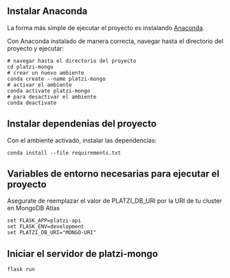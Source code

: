 ## Instalar Anaconda 
La forma más simple de ejecutar el proyecto es instalando [Anaconda](https://www.anaconda.com/distribution/).

Con Anaconda instalado de manera correcta, navegar hasta el directorio del proyecto
y ejecutar: 
```
# navegar hasta el directorio del proyecto
cd platzi-mongo
# crear un nuevo ambiente
conda create --name platzi-mongo
# activar el ambiente 
conda activate platzi-mongo
# para desactivar el ambiente
conda deactivate
```
## Instalar dependenias del proyecto
Con el ambiente activado, instalar las dependencias:
```
conda install --file requirements.txt
```
## Variables de entorno necesarias para ejecutar el proyecto
Asegurate de reemplazar el valor de PLATZI_DB_URI por la URI de tu cluster en MongoDB Atlas
```
set FLASK_APP=platzi-api
set FLASK_ENV=development 
set PLATZI_DB_URI="MONGO-URI"
```
## Iniciar el servidor de platzi-mongo
```
flask run
```
